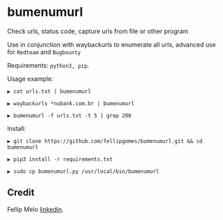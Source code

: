 # bumenumurl
Check urls, status code, capture urls from file or other program

Use in conjunction with waybackurls to enumerate all urls, advanced use for `Redteam` and `Bugbounty`

Requirements: `python3, pip`.

Usage example:


```
▶ cat urls.txt | bumenumurl
```
```
▶ waybackurls *nubank.com.br | bumenumurl
```
```
▶ bumenumurl -f urls.txt -t 5 | grep 200
```

Install:

```
▶ git clone https://github.com/fellipgomes/bumenumurl.git && cd bumenumurl
```
```
▶ pip3 install -r requirements.txt
```
```
▶ sudo cp bumenumurl.py /usr/local/bin/bumenumurl
```
## Credit

Fellip Melo [linkedin](https://www.linkedin.com/in/fellipmelo/).
